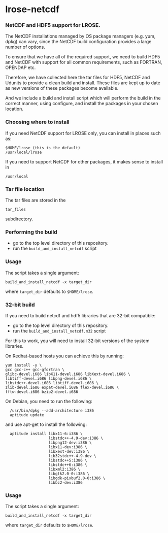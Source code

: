 # lrose-netcdf

### NetCDF and HDF5 support for LROSE.

The NetCDF installations managed by OS package managers (e.g. yum, dpkg) can vary,
since the NetCDF build configuration provides a large number of options.

To ensure that we have all of the required support, we need to build HDF5 and
NetCDF with support for all common requirements, such as FORTRAN, OPENDAP etc.

Therefore, we have collected here the tar files for HDF5, NetCDF and Udunits to
provide a clean build and install. These files are kept up to date as new
versions of these packages become available.

And we include a build and install script which will perform the build in the
correct manner, using configure, and install the packages in your chosen location.

### Choosing where to install

If you need NetCDF support for LROSE only, you can install in places such as:

    $HOME/lrose (this is the default)
    /usr/local/lrose

If you need to support NetCDF for other packages, it makes sense to install in

    /usr/local 

### Tar file location

The tar files are stored in the

    tar_files

subdirectory.

### Performing the build

  * go to the top level directory of this repository.
  * run the `build_and_install_netcdf` script

### Usage

The script takes a single argument:

    build_and_install_netcdf -x target_dir

where `target_dir` defaults to `$HOME/lrose`.

### 32-bit build

If you need to build netcdf and hdf5 libraries that are 32-bit compatible:
  * go to the top level directory of this repository.
  * run the `build_and_install_netcdf.m32` script

For this to work, you will need to install 32-bit versions of the
system libraries.

On Redhat-based hosts you can achieve this by running:

```
yum install -y \
gcc gcc-c++ gcc-gfortran \
glibc-devel.i686 libX11-devel.i686 libXext-devel.i686 \
libtiff-devel.i686 libpng-devel.i686 \
libstdc++-devel.i686 libtiff-devel.i686 \
zlib-devel.i686 expat-devel.i686 flex-devel.i686 \
fftw-devel.i686 bzip2-devel.i686
```

On Debian, you need to run the following:

```
  /usr/bin/dpkg --add-architecture i386
  aptitude update
```

and use apt-get to install the following:

```
  aptitude install libx11-6:i386 \
                   libstdc++-4.9-dev:i386 \
                   libpng12-dev:i386 \
                   libx11-dev:i386 \
                   libxext-dev:i386 \
                   lib32stdc++-4.9-dev \
                   libstdc++5:i386 \
                   libstdc++6:i386 \
                   libxml2:i386 \
                   libgtk2.0-0:i386 \
                   libgdk-pixbuf2.0-0:i386 \
                   libbz2-dev:i386
```

### Usage

The script takes a single argument:

    build_and_install_netcdf -x target_dir

where `target_dir` defaults to `$HOME/lrose`.


